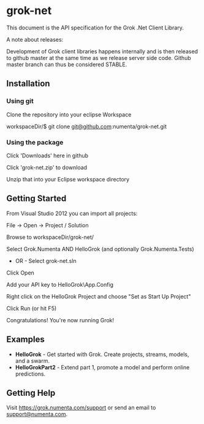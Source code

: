 # grok-net

This document is the API specification for the Grok .Net Client Library.

A note about releases:

Development of Grok client libraries happens internally and
is then released to github master at the same time as we
release server side code. Github master branch can thus
be considered STABLE.

## Installation

### Using git

Clone the repository into your eclipse Workspace

workspaceDir/$ git clone git@github.com:numenta/grok-net.git

### Using the package

Click 'Downloads' here in github

Click 'grok-net.zip' to download

Unzip that into your Eclipse workspace directory

## Getting Started

From Visual Studio 2012 you can import all projects:

File ->	Open -> Project / Solution

Browse to workspaceDir/grok-net/

Select Grok.Numenta AND HelloGrok (and optionally Grok.Numenta.Tests)
- OR -
Select grok-net.sln

Click Open

Add your API key to HelloGrok\App.Config

Right click on the HelloGrok Project and choose "Set as Start Up Project"

Click Run (or hit F5)

Congratulations!  You're now running Grok!

## Examples

* **HelloGrok** - Get started with Grok.  Create projects, streams, models, and a swarm.
* **HelloGrokPart2** - Extend part 1, promote a model and perform online predictions.

## Getting Help

Visit https://grok.numenta.com/support
or send an email to support@numenta.com.

